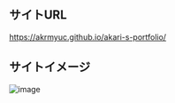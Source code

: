 ## サイトURL
https://akrmyuc.github.io/akari-s-portfolio/

## サイトイメージ
![image](https://github.com/akrmyuc/akari-s-portfolio/assets/87920616/b35d0cca-4768-4c28-aeac-969608e6e226)
